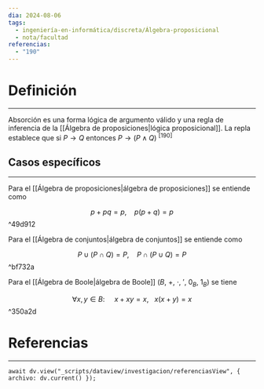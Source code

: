 ```yaml
---
dia: 2024-08-06
tags:
  - ingeniería-en-informática/discreta/Álgebra-proposicional
  - nota/facultad
referencias:
  - "190"
---
```

# Definición
---
Absorción es una forma lógica de argumento válido y una regla de inferencia de la [[Álgebra de proposiciones|lógica proposicional]]. La repla establece que si $P \to Q$ entonces $P \to (P \land Q)$ <sup><a href="#ref-190" style="color: inherit; text-decoration: none;">[190]</a></sup> 

## Casos específicos
---
Para el [[Álgebra de proposiciones|álgebra de proposiciones]] se entiende como 

$$ p + pq = p, ~~~~ p(p + q) = p $$ ^49d912

Para el [[Álgebra de conjuntos|álgebra de conjuntos]] se entiende como 

$$ P \cup (P \cap Q) = P, ~~~~ P \cap (P \cup Q) = P $$ ^bf732a

Para el [[Álgebra de Boole|álgebra de Boole]] $(B,~+,~\cdot,~',~0_B,~1_B)$ se tiene 

$$ \forall x, y \in B: ~~~~~ x + xy = x, ~~~ x(x + y) = x $$ ^350a2d

# Referencias
---
```dataviewjs
await dv.view("_scripts/dataview/investigacion/referenciasView", { archivo: dv.current() });
```